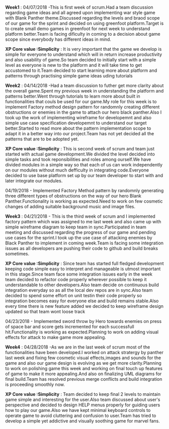 **Week1** : 04/07/2018 -This is first week of scrum.Had a team discussion regarding game ideas and all agreed upon implementing war style game with Blank Panther theme.Discussed regarding the levels and braod scope of our game for the sprint and decided on using greenfoot platform.Target is to create small demo games in greenfoot  for next week to understand platform better.Team is facing dificulty in coming to a decision about game scope since everybody has different ideas in mind.

**XP Core value :Simplicity**  : It is very important that the game we develop is simple for everyone to understand which will in return increase productivity and also usability of game.So team decided to initially start with a simple level as everyone is new to the platform and it will take time to get accustomed to it.Team decided to start learning more about platform and patterns through practising simple game ideas uding tutorials


**Week2** : 04/14/2018 -Had a team discussion to futher get more clarity about the overall game.Spent my previous week in understanding the platform and patterns better.Went through tutorials to learn more about built in functionalities that couls be used for our game.My role for this week is to implement Factory method design pattern for randomnly creating different obstructions or enemies in the game to attach our hero black panther.Also I took up the work of implementing wireframe for developemnt and also simple use case specification developemnt to understand our target better.Started to read more about the pattern implementation scope to adapt it in a better way into our project.Team has not yet decided all the patterns that are to be adopted yet.

**XP Core value :Simplicity**  : This is second week of scrum and team just started with actual game development.We divided the level decided into simple tasks and took reponsibilities and roles among ourself.We have divided modules in a simple way so that each of us can work independently on our modules without much defficulty in integrating code.Everyone decided to use base platform set up by our team developer to start with and later integrate our modules.

04/19/2018 - Implemented Factory Method pattern by randomnly generating three different types of obstructions on the way of our hero Blank Panther.Functionality is working as expected.Need to work on few cosmetic changes of adding suitable background music and image files.

**Week3** : 04/21/2018 - This is the third week of scrum and I implemented factory pattern which was assigned to me last week and also came up with simple wireframe diagram to keep team in sync.Participated in team meeting and discussed regarding the progress of our game and pending use cases for the sprint.I took up the use case of attacking enemies by Black Panther to implement in coming week.Team is facing some integration issues as all developers are pushing their code to github and build breaks sometimes.

**XP Core value :Simplicity**  : Since team has started full fledged development keeping code simple easy to interpret and manageable is utmost important in this stage.Since team face some integration issues early in the week team decided to refactor code properly wherever possible to keep it understandable to other developers.Also team decide on continuous build integration everyday so as all the local dev repos are in sync.Also team decided to spend some effort on unit testin their code properly so integration becomes easy for everyone else and build remains stable.Also every time there is new feature added we decided to keep wireframe design updated so that team wont loose track

04/23/2018 - Implemented sword throw by Hero towards enemies on press of space bar and score gets incremented for each successfull hit.Functionality is working as expected.Planning to work on adding visual effects for attack to make game more appealing.

**Week4** : 04/28/2018 -As we are in the last week of scrum most of the functionalities have been developed.I worked on attack stratergy by panther last week and fixing few cosmetic visual effects,images and sounds for the game and also our game design is evolving as we get more clarity.Planning to work on polishing game this week and working on final touch up features of game to make it more appealing.And also on finalizing UML diagrams for final build.Team has resolved previous merge conflicts and build integration is proceeding smoothly now.

**XP Core value :Simplicity**  : Team decided to keep final 2 levels to maintain game simple and interesting for the user.Also team discussed about user's perspective and decided to design HELP menus properly for guiding users how to play our game.Also we have kept minimal keyboard controls to operate game to avoid cluttering and confusion to user.Team has tried to develop a simple yet addictive and visually soothing game for marvel fans.

